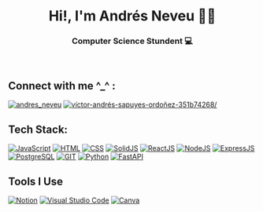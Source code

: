 <h1 align="center">Hi!, I'm Andrés Neveu 👋🏼</h1>
<h3 align="center">Computer Science Stundent 💻</h3>
<br/>
<h2 align="left">Connect with me ^_^ :</h2>
<a href="https://twitter.com/andres_neveu" target="blank"
  ><img
    src="https://img.shields.io/badge/Twitter-1DA1F2?style=for-the-badge&logo=twitter&logoColor=white"
    alt="andres_neveu"
/></a>
<a
  href="https://linkedin.com/in/víctor-andrés-sapuyes-ordoñez-351b74268/"
  target="blank"
  ><img
    src="https://img.shields.io/badge/LinkedIn-0077B5?style=for-the-badge&logo=linkedin&logoColor=white"
    alt="víctor-andrés-sapuyes-ordoñez-351b74268/"
/></a>

<h2 align="left">Tech Stack:</h2>
<a href="https://developer.mozilla.org/en-US/docs/Web/JavaScript" target="blank"
  ><img
    src="https://img.shields.io/badge/JavaScript-323330?style=for-the-badge&logo=javascript&logoColor=F7DF1E"
    alt="JavaScript"
/></a>
<a href="https://www.w3.org/html" target="blank"
  ><img
    src="https://img.shields.io/badge/HTML-E34F26?style=for-the-badge&logo=html5&logoColor=white"
    alt="HTML"
/></a>
<a href="https://www.w3schools.com/css" target="blank"
  ><img
    src="https://img.shields.io/badge/CSS-1572B6?style=for-the-badge&logo=css3&logoColor=white"
    alt="CSS"
/></a>
<a href="https://www.solidjs.com" target="blank"
  ><img
    src="https://img.shields.io/badge/SolidJS-4877ab?style=for-the-badge&logo=solid"
    alt="SolidJS"
/></a>
<a href="https://reactjs.org" target="blank"
  ><img
    src="https://img.shields.io/badge/React-20232A?style=for-the-badge&logo=react&logoColor=61DAFB"
    alt="ReactJS"
/></a>
<a href="https://nodejs.org" target="blank"
  ><img
    src="https://img.shields.io/badge/NodeJS-43853D?style=for-the-badge&logo=node.js&logoColor=white"
    alt="NodeJS"
/></a>
<a href="https://expressjs.com" target="blank"
  ><img
    src="https://img.shields.io/badge/ExpressJS-404D59?style=for-the-badge"
    alt="ExpressJS"
/></a>
<a href="https://www.postgresql.org" target="blank"
  ><img
    src="https://img.shields.io/badge/PostgreSQL-316192?style=for-the-badge&logo=postgresql&logoColor=white"
    alt="PostgreSQL"
/></a>
<a href="https://git-scm.com" target="blank"
  ><img
    src="https://img.shields.io/badge/GIT-E44C30?style=for-the-badge&logo=git&logoColor=white"
    alt="GIT"
/></a>
<a href="https://www.python.org" target="blank"
  ><img
    src="https://img.shields.io/badge/python-3670A0?style=for-the-badge&logo=python&logoColor=white"
    alt="Python"
/></a>
<a href="https://fastapi.tiangolo.com" target="blank"
  ><img
    src="https://img.shields.io/badge/FastAPI-04998a?style=for-the-badge&logo=fastapi&logoColor=white"
    alt="FastAPI"
/></a>

<h2 align="left">Tools I Use</h2>
<a href="https://www.notion.so/" target="blank"
  ><img
    src="https://img.shields.io/badge/Notion-ebebeb?style=for-the-badge&logo=notion&logoColor=black"
    alt="Notion"
/></a>
<a href="https://code.visualstudio.com/" target="blank"
  ><img
    src="https://img.shields.io/badge/Visual%20Studio%20Code-0078d7.svg?style=for-the-badge&logo=visual-studio-code&logoColor=white"
    alt="Visual Studio Code"
/></a>
<a href="https://www.canva.com/" target="blank"
  ><img
    src="https://img.shields.io/badge/Canva-%2300C4CC.svg?style=for-the-badge&logo=Canva&logoColor=white"
    alt="Canva"
/></a>
  
  
